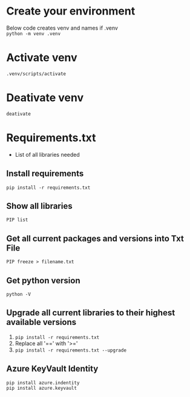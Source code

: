 # Create your environment
Below code creates venv and names if .venv  
`python -m venv .venv`

# Activate venv
`.venv/scripts/activate`

# Deativate venv
`deativate`

# Requirements.txt
- List of all libraries needed  

## Install requirements
`pip install -r requirements.txt`

## Show all libraries
`PIP list`

## Get all current packages and versions into Txt File
`PIP freeze > filename.txt`

## Get python version
`python -V`

## Upgrade all current libraries to their highest available versions
1. `pip install -r requirements.txt`
2. Replace all '==' with '>='
3. `pip install -r requirements.txt --upgrade`  

## Azure KeyVault Identity
`pip install azure.indentity`  
`pip install azure.keyvault`  
